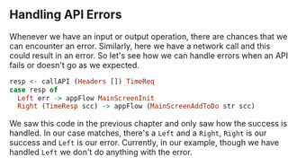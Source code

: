 ## Handling API Errors

Whenever we have an input or output operation, there are chances that we can encounter an error. Similarly, here we have a network call and this could result in an error. So let's see how we can handle errors when an API fails or doesn't go as we expected.

```haskell
resp <- callAPI (Headers []) TimeReq
case resp of
  Left err -> appFlow MainScreenInit
  Right (TimeResp scc) -> appFlow (MainScreenAddToDo str scc)
```

We saw this code in the previous chapter and only saw how the success is handled. In our case matches, there's a `Left` and a `Right`, `Right` is our success and `Left` is our error. Currently, in our example, though we have handled `Left` we don't do anything with the error.

